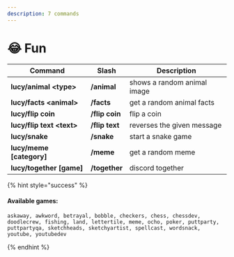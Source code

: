 ```yaml
---
description: 7 commands
---
```


# 😂 Fun

| Command                | Slash          | Description                 |
| ---------------------- | -------------- | --------------------------- |
| **lucy/animal \<type>**    | **/animal**    | shows a random animal image |
| **lucy/facts \<animal>**   | **/facts**     | get a random animal facts   |
| **lucy/flip coin**         | **/flip coin** | flip a coin                 |
| **lucy/flip text \<text>** | **/flip text** | reverses the given message  |
| **lucy/snake**             | **/snake**     | start a snake game          |
| **lucy/meme \[category]**  | **/meme**      | get a random meme           |
| **lucy/together \[game]**  | **/together**  | discord together            |

{% hint style="success" %}

#### Available games:

```
askaway, awkword, betrayal, bobble, checkers, chess, chessdev, doodlecrew, fishing, land, lettertile, meme, ocho, poker, puttparty, puttpartyqa, sketchheads, sketchyartist, spellcast, wordsnack, youtube, youtubedev
```

{% endhint %}

